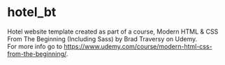 # hotel_bt
Hotel website template created as part of a course, Modern HTML & CSS From The Beginning (Including Sass) by Brad Traversy on Udemy.
<br>
For more info go to https://www.udemy.com/course/modern-html-css-from-the-beginning/.
